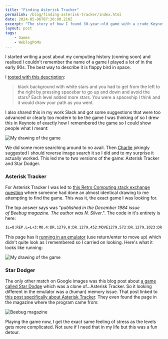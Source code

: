 ```yaml
---
title: "Finding Asterisk Tracker"
permalink: /blog/finding-asterisk-tracker/index.html
date: 2024-05-06T07:20:00.210Z
excerpt: "The story of how I found 30-year-old game with a crude Keynote drawing and Google reverse image search"
layout: post
tags:
    - Games
    - WeblogPoMo
---
```


I started writing a post about my computing history (coming soon) and realised I couldn't remember the name of a game I played a lot of in the early 90s. The best way to describe it is flappy bird in space.

I [tooted with this description](https://social.lol/@robb/112355126747199555):

> black background with white stars and you had to get from the left to the right by pressing spacebar to go up and down and avoid the stars? Each level added more stars. You were a spaceship I think and it would draw your path as you went.

I also shared this in my work Slack and got some suggestions that were too advanced or clearly too modern to be the game I was thinking of so I drew this in Keynote of exactly how I remembered the game so I could show people what I meant:

![My drawing of the game](https://cdn.rknight.me/site/asterisk-tracker.jpg)

We did some more searching around to no avail. Then [Charlie](https://www.tldrqwerty.me) jokingly suggested I should reverse image search it so I did and to my surprise it actually worked. This led me to two versions of the game: Asterisk Tracker and Star Dodger.

### Asterisk Tracker

For Asterisk Tracker I was led to [this Retro Computing stack exchange question](https://retrocomputing.stackexchange.com/questions/6831/origin-source-of-one-line-one-key-game) where someone had done an almost identical drawing to me attempting to find the game. This was it, the exact game I was looking for.

The top answer says was "_published in the December 1984 issue of Beebug magazine. The author was N. Silver_.". The code in it's entirety is here:

```bash
1L=0:REP.L=L+3:MO.4:DR.1279,0:DR.1279,452:MOVE1279,572:DR.1279,1023:DR.0,1023:F.I=1TOL:V.31,RND(32)+5,RND(31),42,30:N.:P.(L-3)/3:X=0:Y=512:REP.PL.69,X,Y:X=X+4:Y=Y-(INKEY-74+.5)*8:U.PO.X,Y)=1ORX=1280:U.X<1280:V.7:REP.U.INKEY-99:RUN
```

This page has it [running in an emulator](https://bbc.xania.org/?autorun&loadBasic=https://gist.githubusercontent.com/scruss/8ba31a3fc154042285d21cf7ffdfff69/raw/9007afc9d252f4866f93cfc8f474b1d8ea6a76ee/ASTER) (use return/enter to move up) which didn't quite look as I remembered so I carried on looking. Here's what it looks like running:

![My drawing of the game](https://cdn.rknight.me/site/asterisk-tracker-2.jpg)

### Star Dodger

The only other match on Google images was this blog post about [a game called Star Dodge](https://scruss.com/blog/2012/09/08/2d-star-dodge-flies-again/) which was a clone of...Asterisk Tracker. So it looking different in the emulator was a (human) memory issue. That post linked to [this post specifically about Asterisk Tracker](http://scruss.com/blog/2018/07/05/space-acid-poisoning/). They even found the page in the magazine where the program came from:

![Beebug magazine](https://cdn.rknight.me/site/beebug-magazine.jpg)

Playing the game now, I get the exact same feeling of stress as the levels gets more complicated. Not sure if I need that in my life but this was a fun detour.